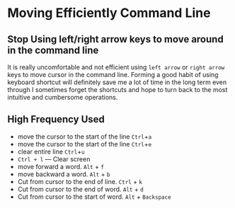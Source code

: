 # Moving Efficiently  Command Line 
## Stop Using left/right arrow keys to move around in the command line
It is really uncomfortable and not efficient using `left arrow` or `right arrow`  keys to move cursor in the command line.  Forming a good habit of using keyboard shortcut will definitely save me a lot of time in the long term even through I sometimes forget the shortcuts and hope to turn back to the most intuitive and cumbersome operations. 
## High Frequency Used 
- move the cursor to the start of the line `Ctrl`+`a`
- move the cursor to the start of the line `Ctrl`+`e`
- clear entire line `Ctrl`+`u`
-   `Ctrl + l`  — Clear screen
- move forward a word. `Alt` + `f`
- move backward a word.  `Alt`  +  `b`
-   Cut from cursor to the end of line.  `Ctrl`  +  `k`
-   Cut from cursor to the end of word.  `Alt`  +  `d`
-   Cut from cursor to the start of word.  `Alt`  +  `Backspace`

